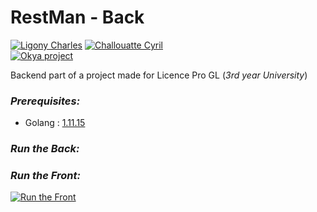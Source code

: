 # RestMan - Back
[![Ligony Charles](https://img.shields.io/badge/Charles-LinkedIn-1E90E7.svg)](https://www.linkedin.com/in/charles-ligony-893177134/)
[![Challouatte Cyril](https://img.shields.io/badge/Cyril-LinkedIn-1E90E7.svg)](https://www.linkedin.com/in/cyril-challouatte-824021160/)  
[![Okya project](https://img.shields.io/badge/%C3%98kya-Official-0c2461.svg)]()

Backend part of a project made for Licence Pro GL (_3rd year University_)  

### _Prerequisites:_

 - Golang : [1.11.15](https://golang.org/)

### _Run the Back:_

### _Run the Front:_  
[![Run the Front](https://img.shields.io/badge/ReadMe-Front-5BC7F8.svg)]()  

